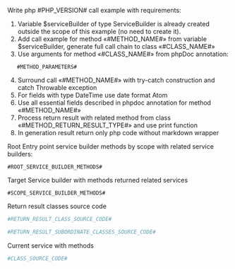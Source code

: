 Write php #PHP_VERSION# call example with requirements:

1. Variable $serviceBuilder of type ServiceBuilder is already created outside the scope of this example (no need to
   create it).
2. Add call example for method «#METHOD_NAME#» from variable $serviceBuilder, generate full call chain to class
   «#CLASS_NAME#»
3. Use arguments for method «#CLASS_NAME#» from phpDoc annotation:

```
   #METHOD_PARAMETERS#
```   

4. Surround call «#METHOD_NAME#» with try-catch construction and catch Throwable exception
5. For fields with type DateTime use date format Atom
6. Use all essential fields described in phpdoc annotation for method «#METHOD_NAME#»
7. Process return result with related method from class «#METHOD_RETURN_RESULT_TYPE#» and use print function
8. In generation result return only php code without markdown wrapper


Root Entry point service builder methods by scope with related service builders:

```
#ROOT_SERVICE_BUILDER_METHODS#
```

Target Service builder with methods returned related services

```
#SCOPE_SERVICE_BUILDER_METHODS#
```

Return result classes source code
```php
#RETURN_RESULT_CLASS_SOURCE_CODE#

#RETURN_RESULT_SUBORDINATE_CLASSES_SOURCE_CODE#
````

Current service with methods
```php
#CLASS_SOURCE_CODE#
```
